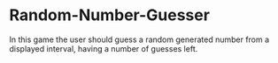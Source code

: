 # Random-Number-Guesser
In this game the user should guess a random generated number from a displayed interval, having a number of guesses left.
